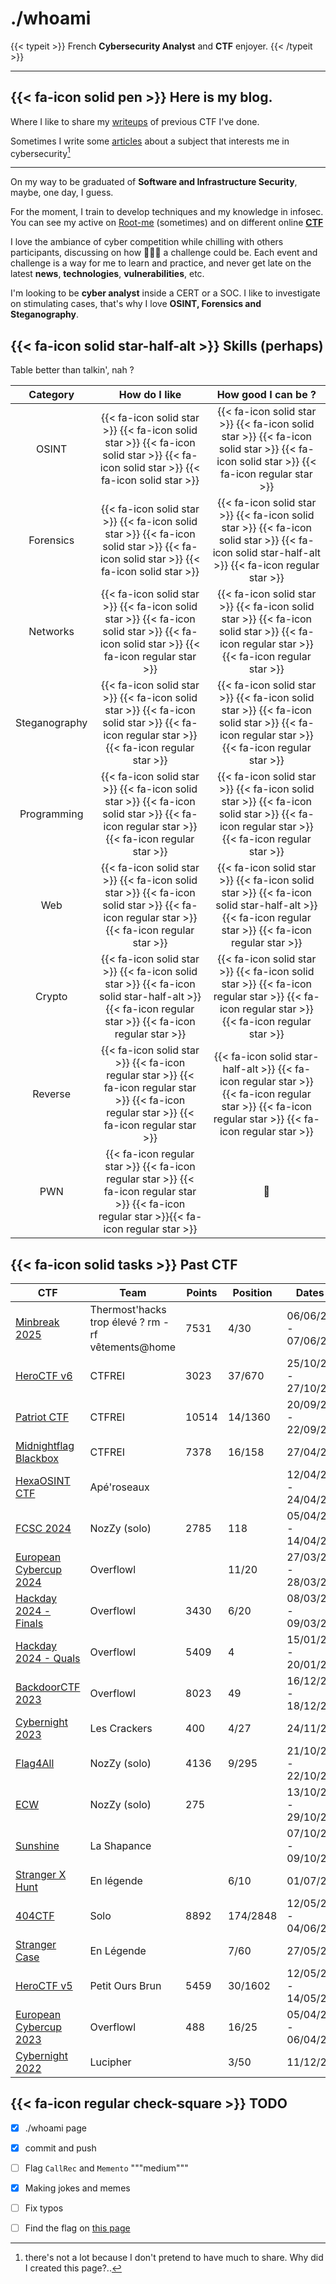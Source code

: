 # ./whoami



{{< typeit >}}
French **Cybersecurity Analyst** and **CTF** enjoyer.
{{< /typeit >}}


---

## {{< fa-icon solid pen >}} Here is my blog.

Where I like to share my [writeups](/posts) of previous CTF I've done.

Sometimes I write some [articles](/articles) about a subject that interests me in cybersecurity[^1]
[^1]: there's not a lot because I don't pretend to have much to share. Why did I created this page?..

---

On my way to be graduated of **Software and Infrastructure Security**, maybe, one day, I guess.

For the moment, I train to develop techniques and my knowledge in infosec. You can see my active on [Root-me](https://discordapp.com/users/nozyzy) (sometimes) and on different online **[CTF](#fa-solid-fa-list-check-past-ctf)**

I love the ambiance of cyber competition while chilling with others participants, discussing on how 🤬🤬🤬 a challenge could be. Each event and challenge is a way for me to learn and practice, and never get late on the latest **news**, **technologies**, **vulnerabilities**, etc. 

I'm looking to be **cyber analyst** inside a CERT or a SOC. I like to investigate on stimulating cases, that's why I love **OSINT, Forensics and Steganography**. 

## {{< fa-icon solid star-half-alt >}}  Skills (perhaps)

Table better than talkin', nah ?

|    Category     |                                                       How do I like                                                        |                                                      How good I can be ?                                                       |
|:---------------:|:--------------------------------------------------------------------------------------------------------------------------:|:------------------------------------------------------------------------------------------------------------------------------:|
|      OSINT      |          {{< fa-icon solid star >}} {{< fa-icon solid star >}} {{< fa-icon solid star >}} {{< fa-icon solid star >}} {{< fa-icon solid star >}}          |           {{< fa-icon solid star >}} {{< fa-icon solid star >}} {{< fa-icon solid star >}} {{< fa-icon solid star >}} {{< fa-icon regular star >}}           |
|    Forensics    |          {{< fa-icon solid star >}} {{< fa-icon solid star >}} {{< fa-icon solid star >}} {{< fa-icon solid star >}} {{< fa-icon solid star >}}          |     {{< fa-icon solid star >}} {{< fa-icon solid star >}} {{< fa-icon solid star >}} {{< fa-icon solid star-half-alt >}} {{< fa-icon regular star >}}     |
|    Networks     |         {{< fa-icon solid star >}} {{< fa-icon solid star >}} {{< fa-icon solid star >}} {{< fa-icon solid star >}} {{< fa-icon regular star >}}         |          {{< fa-icon solid star >}} {{< fa-icon solid star >}} {{< fa-icon solid star >}} {{< fa-icon regular star >}} {{< fa-icon regular star >}}          |
|  Steganography  |        {{< fa-icon solid star >}} {{< fa-icon solid star >}} {{< fa-icon solid star >}} {{< fa-icon regular star >}} {{< fa-icon regular star >}}        |          {{< fa-icon solid star >}} {{< fa-icon solid star >}} {{< fa-icon solid star >}} {{< fa-icon regular star >}} {{< fa-icon regular star >}}          |
|   Programming   |        {{< fa-icon solid star >}} {{< fa-icon solid star >}} {{< fa-icon solid star >}} {{< fa-icon regular star >}} {{< fa-icon regular star >}}        |          {{< fa-icon solid star >}} {{< fa-icon solid star >}} {{< fa-icon solid star >}} {{< fa-icon regular star >}} {{< fa-icon regular star >}}          |
|       Web       |        {{< fa-icon solid star >}} {{< fa-icon solid star >}} {{< fa-icon solid star >}} {{< fa-icon regular star >}} {{< fa-icon regular star >}}        |    {{< fa-icon solid star >}} {{< fa-icon solid star >}} {{< fa-icon solid star-half-alt >}} {{< fa-icon regular star >}} {{< fa-icon regular star >}}    |
|     Crypto      |  {{< fa-icon solid star >}} {{< fa-icon solid star >}} {{< fa-icon solid star-half-alt >}} {{< fa-icon regular star >}} {{< fa-icon regular star >}}  |         {{< fa-icon solid star >}} {{< fa-icon solid star >}} {{< fa-icon regular star >}} {{< fa-icon regular star >}} {{< fa-icon regular star >}}         |
|     Reverse     |      {{< fa-icon solid star >}} {{< fa-icon regular star >}} {{< fa-icon regular star >}} {{< fa-icon regular star >}} {{< fa-icon regular star >}}      |  {{< fa-icon solid star-half-alt >}} {{< fa-icon regular star >}} {{< fa-icon regular star >}} {{< fa-icon regular star >}} {{< fa-icon regular star >}}  |
|       PWN       |     {{< fa-icon regular star >}} {{< fa-icon regular star >}} {{< fa-icon regular star >}} {{< fa-icon regular star >}}{{< fa-icon regular star >}}      |                                                               💩                                                               |

## {{< fa-icon solid tasks >}} Past CTF

| CTF                                                      | Team                                              | Points | Position | Dates               |
|----------------------------------------------------------|---------------------------------------------------|--------|----------|---------------------|
| [Minbreak 2025](https://m1ndbr34k.fr/)                   | Thermost'hacks trop élevé ? rm -rf vêtements@home | 7531   | 4/30     | 06/06/25 - 07/06/25 |
| [HeroCTF v6](https://www.heroctf.fr/)    	               | CTFREI                                            | 3023   | 37/670   | 25/10/24 - 27/10/24 |
| [Patriot CTF](http://pctf.competitivecyber.club/)        | CTFREI                                            | 10514  | 14/1360  | 20/09/24 - 22/09/24 |
| [Midnightflag Blackbox](https://midnightflag.fr/) 	      | CTFREI                                            | 7378   | 16/158   | 27/04/24            |
| [HexaOSINT CTF](https://hexaosint.fr/)                   | Apé'roseaux                                       |        |          | 12/04/24 - 24/04/24 |
| [FCSC 2024](https://france-cybersecurity-challenge.fr/)  | NozZy (solo)                                      | 2785   | 118      | 05/04/24 - 14/04/24 |
| [European Cybercup 2024](https://european-cybercup.com/) | Overflowl                                         |        | 11/20    | 27/03/24 - 28/03/24 |
| [Hackday 2024 - Finals](https://hackday.fr/)             | Overflowl                                         | 3430   | 6/20     | 08/03/24 - 09/03/24 |
| [Hackday 2024 - Quals](https://hackday.fr/)              | Overflowl                                         | 5409   | 4        | 15/01/24 - 20/01/24 |
| [BackdoorCTF 2023](/categories/backdoorctf-2023/)        | Overflowl                                         | 8023   | 49       | 16/12/23 - 18/12/23 |
| [Cybernight 2023](/categories/cybernight-2023/)          | Les Crackers                                      | 400    | 4/27     | 24/11/23            |
| [Flag4All](https://flag4all.sh/)                         | NozZy (solo)                                      | 4136   | 9/295    | 21/10/23 - 22/10/23 |
| [ECW](https://challenge-ecw.fr/)                         | NozZy (solo)                                      | 275    |          | 13/10/23 - 29/10/23 |
| [Sunshine](https://sunshinectf.org/)                     | La Shapance                                       |        |          | 07/10/23 - 09/10/23 |
| [Stranger X Hunt](https://strangercase.org/)             | En légende                                        |        | 6/10     | 01/07/23            |
| [404CTF](https://www.404ctf.fr)                          | Solo                                              | 8892   | 174/2848 | 12/05/23 - 04/06/23 |
| [Stranger Case](https://strangercase.org/)               | En Légende                                        |        | 7/60     | 27/05/23            |
| [HeroCTF v5](https://www.heroctf.fr/)                    | Petit Ours Brun                                   | 5459   | 30/1602  | 12/05/23 - 14/05/23 |
| [European Cybercup 2023](https://european-cybercup.com/) | Overflowl                                         | 488    | 16/25    | 05/04/23 - 06/04/23 |
| [Cybernight 2022](/categories/cybernight-2022/)          | Lucipher                                          |        | 3/50     | 11/12/22            |


## {{< fa-icon regular check-square >}} TODO

- [x] ./whoami page
- [x] commit and push
- [ ] Flag ``CallRec`` and ``Memento`` """medium"""
- [x] Making jokes and memes
- [ ] Fix typos
- [ ] Find the flag on [this page](/whatflag)

